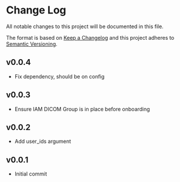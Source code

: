 # Change Log
All notable changes to this project will be documented in this file.

The format is based on [Keep a Changelog](http://keepachangelog.com/)
and this project adheres to [Semantic Versioning](http://semver.org/).

## v0.0.4
- Fix dependency, should be on config

## v0.0.3
- Ensure IAM DICOM Group is in place before onboarding

## v0.0.2
- Add user_ids argument

## v0.0.1
- Initial commit

